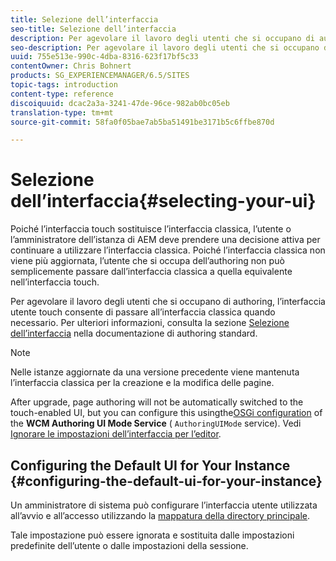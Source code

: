 ```yaml
---
title: Selezione dell’interfaccia
seo-title: Selezione dell’interfaccia
description: Per agevolare il lavoro degli utenti che si occupano di authoring, l’interfaccia utente touch consente di passare all’interfaccia classica quando necessario.
seo-description: Per agevolare il lavoro degli utenti che si occupano di authoring, l’interfaccia utente touch consente di passare all’interfaccia classica quando necessario.
uuid: 755e513e-990c-4dba-8316-623f17bf5c33
contentOwner: Chris Bohnert
products: SG_EXPERIENCEMANAGER/6.5/SITES
topic-tags: introduction
content-type: reference
discoiquuid: dcac2a3a-3241-47de-96ce-982ab0bc05eb
translation-type: tm+mt
source-git-commit: 58fa0f05bae7ab5ba51491be3171b5c6ffbe870d

---
```



# Selezione dell’interfaccia{#selecting-your-ui}

Poiché l’interfaccia touch sostituisce l’interfaccia classica, l’utente o l’amministratore dell’istanza di AEM deve prendere una decisione attiva per continuare a utilizzare l’interfaccia classica. Poiché l’interfaccia classica non viene più aggiornata, l’utente che si occupa dell’authoring non può semplicemente passare dall’interfaccia classica a quella equivalente nell’interfaccia touch.

Per agevolare il lavoro degli utenti che si occupano di authoring, l’interfaccia utente touch consente di passare all’interfaccia classica quando necessario. Per ulteriori informazioni, consulta la sezione [Selezione dell’interfaccia](/help/sites-authoring/select-ui.md) nella documentazione di authoring standard.

>[!NOTE]
>
>Nelle istanze aggiornate da una versione precedente viene mantenuta l’interfaccia classica per la creazione e la modifica delle pagine.
>
>After upgrade, page authoring will not be automatically switched to the touch-enabled UI, but you can configure this usingthe[OSGi configuration](/help/sites-deploying/configuring-osgi.md) of the **WCM Authoring UI Mode Service** ( `AuthoringUIMode` service). Vedi [Ignorare le impostazioni dell’interfaccia per l’editor](#uioverridesfortheeditor).

## Configuring the Default UI for Your Instance {#configuring-the-default-ui-for-your-instance}

Un amministratore di sistema può configurare l’interfaccia utente utilizzata all’avvio e all’accesso utilizzando la [mappatura della directory principale](/help/sites-deploying/osgi-configuration-settings.md#daycqrootmapping).

Tale impostazione può essere ignorata e sostituita dalle impostazioni predefinite dell’utente o dalle impostazioni della sessione.
